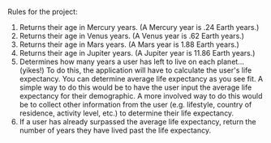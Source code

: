 Rules for the project:
1. Returns their age in Mercury years. (A Mercury year is .24 Earth years.)
2. Returns their age in Venus years. (A Venus year is .62 Earth years.)
3. Returns their age in Mars years. (A Mars year is 1.88 Earth years.)
4. Returns their age in Jupiter years. (A Jupiter year is 11.86 Earth years.)
5. Determines how many years a user has left to live on each planet… (yikes!) To do this, the application will have to calculate the user's life expectancy. You can determine average life expectancy as you see fit. A simple way to do this would be to have the user input the average life expectancy for their demographic. A more involved way to do this would be to collect other information from the user (e.g. lifestyle, country of residence, activity level, etc.) to determine their life expectancy.
6. If a user has already surpassed the average life expectancy, return the number of years they have lived past the life expectancy.
